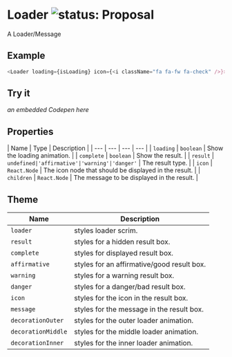 # Loader ![status: Proposal](https://img.shields.io/badge/status-proposal-red.svg)

A Loader/Message

## Example

```javascript
<Loader loading={isLoading} icon={<i className="fa fa-fw fa-check" />}>success!</Loader>
```
## Try it
_an embedded Codepen here_

## Properties

| Name | Type | Description |
| --- | --- | --- | --- |
| `loading` | `boolean` | Show the loading animation. |
| `complete` | `boolean` | Show the result. |
| `result` | <code>undefined&#124;'affirmative'&#124;'warning'&#124;'danger'</code> | The result type. |
| `icon` | `React.Node` | The icon node that should be displayed in the result. |
| `children` | `React.Node` | The message to be displayed in the result.  |

## Theme

| Name | Description |
| ---  | ----------- |
| `loader` | styles loader scrim. |
| `result` | styles for a hidden result box. |
| `complete` | styles for displayed result box. |
| `affirmative` | styles for an affirmative/good result box. |
| `warning` | styles for a warning result box. |
| `danger` | styles for a danger/bad result box. |
| `icon` | styles for the icon in the result box. |
| `message` | styles for the message in the result box. |
| `decorationOuter` | styles for the outer loader animation. |
| `decorationMiddle` | styles for the middle loader animation. |
| `decorationInner` | styles for the inner loader animation. |
